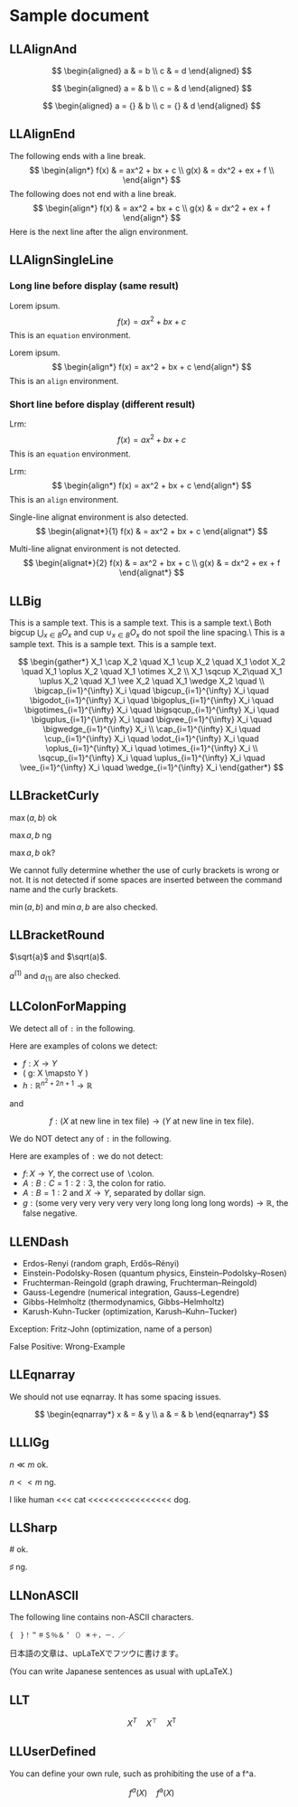 # Sample document

## LLAlignAnd

$$
\begin{aligned}
    a & = b \\
    c & = d
\end{aligned}
$$

$$
\begin{aligned}
    a = & b \\
    c = & d
\end{aligned}
$$

$$
\begin{aligned}
    a = {} & b \\
    c = {} & d
\end{aligned}
$$

## LLAlignEnd

The following ends with a line break.
$$
\begin{align*}
  f(x) & = ax^2 + bx + c \\
  g(x) & = dx^2 + ex + f \\
\end{align*}
$$
The following does not end with a line break.
$$
\begin{align*}
  f(x) & = ax^2 + bx + c \\
  g(x) & = dx^2 + ex + f
\end{align*}
$$
Here is the next line after the align environment.

## LLAlignSingleLine

### Long line before display (same result)

Lorem ipsum.
$$
\begin{equation*}
    f(x) = ax^2 + bx + c
\end{equation*}
$$
This is an `equation` environment.

Lorem ipsum.
$$
\begin{align*}
f(x) = ax^2 + bx + c
\end{align*}
$$
This is an `align` environment.

### Short line before display (different result)

Lrm:
$$
\begin{equation*}
    f(x) = ax^2 + bx + c
\end{equation*}
$$
This is an `equation` environment.

Lrm:
$$
\begin{align*}
    f(x) = ax^2 + bx + c
\end{align*}
$$
This is an `align` environment.

Single-line alignat environment is also detected.
$$
\begin{alignat*}{1}
    f(x) & = ax^2 + bx + c
\end{alignat*}
$$

Multi-line alignat environment is not detected.
$$
\begin{alignat*}{2}
    f(x) & = ax^2 + bx + c \\
    g(x) & = dx^2 + ex + f
\end{alignat*}
$$

## LLBig

This is a sample text.
This is a sample text.
This is a sample text.\\
Both
bigcup $\bigcup_{x \in B} O_x$ and
cup $\cup_{x \in B} O_x$ do not spoil the line spacing.\\
This is a sample text.
This is a sample text.
This is a sample text.

$$
\begin{gather*}
 X_1 \cap X_2 \quad
 X_1 \cup X_2 \quad
 X_1 \odot X_2 \quad
 X_1 \oplus X_2 \quad
 X_1 \otimes X_2 \\
 X_1 \sqcup X_2\quad
 X_1 \uplus X_2 \quad
 X_1 \vee X_2 \quad
 X_1 \wedge X_2 \quad \\
 \bigcap_{i=1}^{\infty} X_i \quad
 \bigcup_{i=1}^{\infty} X_i \quad
 \bigodot_{i=1}^{\infty} X_i \quad
 \bigoplus_{i=1}^{\infty} X_i \quad
 \bigotimes_{i=1}^{\infty} X_i \quad
 \bigsqcup_{i=1}^{\infty} X_i \quad
 \biguplus_{i=1}^{\infty} X_i \quad
 \bigvee_{i=1}^{\infty} X_i \quad
 \bigwedge_{i=1}^{\infty} X_i \\
 \cap_{i=1}^{\infty} X_i \quad
 \cup_{i=1}^{\infty} X_i \quad
 \odot_{i=1}^{\infty} X_i \quad
 \oplus_{i=1}^{\infty} X_i \quad
 \otimes_{i=1}^{\infty} X_i \\
 \sqcup_{i=1}^{\infty} X_i \quad
 \uplus_{i=1}^{\infty} X_i \quad
 \vee_{i=1}^{\infty} X_i \quad
 \wedge_{i=1}^{\infty} X_i
\end{gather*}
$$

## LLBracketCurly

$\max(a,b)$ ok

$\max{a,b}$ ng

$\max {a,b}$ ok?

We cannot fully determine whether the use of curly brackets is wrong or not.
It is not detected if some spaces are inserted between the command name and the curly brackets.

$\min(a,b)$ and $\min{a,b}$ are also checked.

## LLBracketRound

$\sqrt{a}$ and $\sqrt(a)$.

$a^(1)$ and $a_(1)$ are also checked.

## LLColonForMapping

We detect all of `:` in the following.

Here are examples of colons we detect:

* $f:X \to Y$
* \( g: X \mapsto Y \)
* $h : \mathbb{R}^{n^2 + 2n + 1} \rightarrow \mathbb{R}$

and

$$
f:
(X \text{ at new line in tex file})
\to
(Y \text{ at new line in tex file}).
$$

We do NOT detect any of `:` in the following.

Here are examples of `:` we do not detect:

* $f\colon X \to Y$, the correct use of $\backslash$colon.
* $A:B:C = 1:2:3$, the colon for ratio.
* $A:B = 1:2$ and $X \to Y$, separated by dollar sign.
* $g: (\text{some very very very very very long long long long words}) \to \mathbb{R}$, the false negative.

## LLENDash

* Erdos-Renyi (random graph, Erdős–Rényi)
* Einstein-Podolsky-Rosen (quantum physics, Einstein–Podolsky–Rosen)
* Fruchterman-Reingold (graph drawing, Fruchterman–Reingold)
* Gauss-Legendre (numerical integration, Gauss–Legendre)
* Gibbs-Helmholtz (thermodynamics, Gibbs–Helmholtz)
* Karush-Kuhn-Tucker (optimization, Karush–Kuhn–Tucker)

Exception: Fritz-John (optimization, name of a person)

False Positive: Wrong-Example

## LLEqnarray

We should not use eqnarray. It has some spacing issues.

$$
\begin{eqnarray*}
    x & = & y \\
    a & = & b
\end{eqnarray*}
$$

## LLLlGg

$n \ll m$ ok.

$n << m$ ng.

I like human <<< cat <<<<<<<<<<<<<<<< dog.

## LLSharp

$\#$ ok.

$\sharp$ ng.

## LLNonASCII

The following line contains non-ASCII characters.

    {　}！＂＃＄％＆＇（）＊＋，－．／

日本語の文章は、upLaTeXでフツウに書けます。

(You can write Japanese sentences as usual with upLaTeX.)

## LLT

$$
\begin{equation*}
    X^T \quad X^\top \quad X^{\mathsf{T}}
\end{equation*}
$$

## LLUserDefined

You can define your own rule, such as prohibiting the use of a f^a.

$$
\begin{equation*}
    f^a(X) \quad f^{\mathrm{a}}(X)
\end{equation*}
$$

